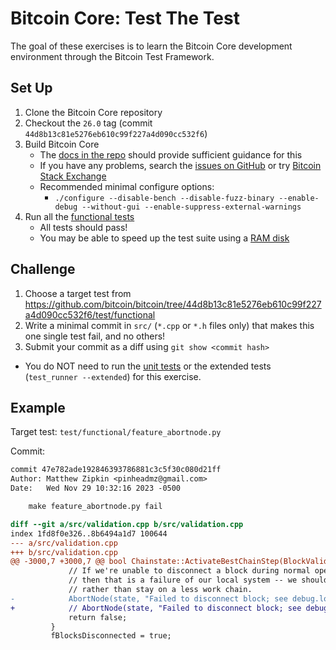 # Bitcoin Core: Test The Test

The goal of these exercises is to learn the Bitcoin Core development environment
through the Bitcoin Test Framework.

## Set Up

1. Clone the Bitcoin Core repository
2. Checkout the `26.0` tag (commit `44d8b13c81e5276eb610c99f227a4d090cc532f6`)
3. Build Bitcoin Core
    - The [docs in the repo](https://github.com/bitcoin/bitcoin/tree/master/doc#building) should provide sufficient guidance for this
    - If you have any problems, search the [issues on GitHub](https://github.com/bitcoin/bitcoin/issues) or try [Bitcoin Stack Exchange](https://bitcoin.stackexchange.com/)
    - Recommended minimal configure options:
        - `./configure --disable-bench --disable-fuzz-binary --enable-debug --without-gui --enable-suppress-external-warnings`
4. Run all the [functional tests](https://github.com/bitcoin/bitcoin/blob/master/test/functional/README.md#functional-tests)
    - All tests should pass!
    - You may be able to speed up the test suite using a [RAM disk](https://github.com/bitcoin/bitcoin/tree/master/test#speed-up-test-runs-with-a-ram-disk)

## Challenge

1. Choose a target test from https://github.com/bitcoin/bitcoin/tree/44d8b13c81e5276eb610c99f227a4d090cc532f6/test/functional
2. Write a minimal commit in `src/` (`*.cpp` or `*.h` files only) that makes this one single test fail, and no others!
3. Submit your commit as a diff using `git show <commit hash>`

- You do NOT need to run the [unit tests](https://github.com/bitcoin/bitcoin/blob/master/src/test/README.md)
 or the extended tests (`test_runner --extended`) for this exercise.

## Example

Target test: `test/functional/feature_abortnode.py`

Commit:
```diff
commit 47e782ade192846393786881c3c5f30c080d21ff
Author: Matthew Zipkin <pinheadmz@gmail.com>
Date:   Wed Nov 29 10:32:16 2023 -0500

    make feature_abortnode.py fail

diff --git a/src/validation.cpp b/src/validation.cpp
index 1fd8f0e326..8b6494a1d7 100644
--- a/src/validation.cpp
+++ b/src/validation.cpp
@@ -3000,7 +3000,7 @@ bool Chainstate::ActivateBestChainStep(BlockValidationState& state, CBlockIndex*
             // If we're unable to disconnect a block during normal operation,
             // then that is a failure of our local system -- we should abort
             // rather than stay on a less work chain.
-            AbortNode(state, "Failed to disconnect block; see debug.log for details");
+            // AbortNode(state, "Failed to disconnect block; see debug.log for details");
             return false;
         }
         fBlocksDisconnected = true;
```